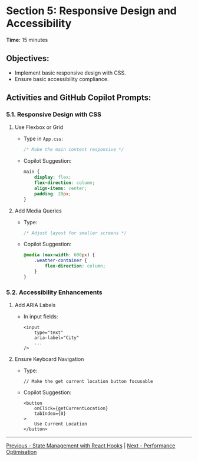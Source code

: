 # Section 5: Responsive Design and Accessibility

**Time:** 15 minutes


## Objectives:

*   Implement basic responsive design with CSS.
*   Ensure basic accessibility compliance.


## Activities and GitHub Copilot Prompts:


### 5.1. Responsive Design with CSS

1.  Use Flexbox or Grid
    *   Type in `App.css`:
        ```css
        /* Make the main content responsive */
        ```
    *   Copilot Suggestion:
        ```css
        main {
            display: flex;
            flex-direction: column;
            align-items: center;
            padding: 20px;
        }
        ```
        
2.  Add Media Queries
    
    *   Type:
        ```css
        /* Adjust layout for smaller screens */
        ```
    *   Copilot Suggestion:
        ```css
        @media (max-width: 600px) {
            .weather-container {
                flex-direction: column;
            }
        }
        ```


### 5.2. Accessibility Enhancements

1.  Add ARIA Labels
    *   In input fields:
        ```tsx
        <input
            type="text"
            aria-label="City"
            ...
        />
        ```

2.  Ensure Keyboard Navigation
    *   Type:
        ```tsx
        // Make the get current location button focusable
        ```
    *   Copilot Suggestion:
        ```tsx
        <button
            onClick={getCurrentLocation}
            tabIndex={0}
        >
            Use Current Location
        </button>
        ```
        
---------------
[Previous - State Management with React Hooks](./04-state-management-with-react-hooks.md) | [Next - Performance Optimisation](./06-performance-optimisation.md)